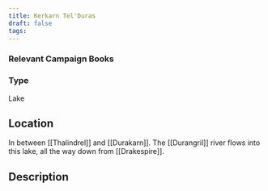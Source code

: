 ```yaml
---
title: Kerkarn Tel'Duras
draft: false
tags:
---
```

### Relevant Campaign Books

### Type
Lake
## Location
In between [[Thalindrel]] and [[Durakarn]]. The [[Durangril]] river flows into this lake, all the way down from [[Drakespire]].
## Description
